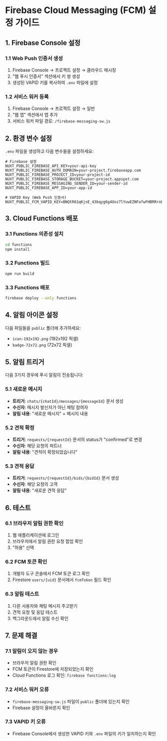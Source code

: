 # Firebase Cloud Messaging (FCM) 설정 가이드

## 1. Firebase Console 설정

### 1.1 Web Push 인증서 생성
1. Firebase Console → 프로젝트 설정 → 클라우드 메시징
2. "웹 푸시 인증서" 섹션에서 키 쌍 생성
3. 생성된 VAPID 키를 복사하여 `.env` 파일에 설정

### 1.2 서비스 워커 등록
1. Firebase Console → 프로젝트 설정 → 일반
2. "웹 앱" 섹션에서 앱 추가
3. 서비스 워커 파일 경로: `/firebase-messaging-sw.js`

## 2. 환경 변수 설정

`.env` 파일을 생성하고 다음 변수들을 설정하세요:

```env
# Firebase 설정
NUXT_PUBLIC_FIREBASE_API_KEY=your-api-key
NUXT_PUBLIC_FIREBASE_AUTH_DOMAIN=your-project.firebaseapp.com
NUXT_PUBLIC_FIREBASE_PROJECT_ID=your-project-id
NUXT_PUBLIC_FIREBASE_STORAGE_BUCKET=your-project.appspot.com
NUXT_PUBLIC_FIREBASE_MESSAGING_SENDER_ID=your-sender-id
NUXT_PUBLIC_FIREBASE_APP_ID=your-app-id

# VAPID Key (Web Push 인증서)
NUXT_PUBLIC_FCM_VAPID_KEY=BNQtR61qKjsE_43bqyg6g4Uoz7lYuwEZNFafwFHBRRrnbS0QUXt9K6SOXo7Wk1ctw5TYdbib8Uag3gcMxbLoKic
```

## 3. Cloud Functions 배포

### 3.1 Functions 의존성 설치
```bash
cd functions
npm install
```

### 3.2 Functions 빌드
```bash
npm run build
```

### 3.3 Functions 배포
```bash
firebase deploy --only functions
```

## 4. 알림 아이콘 설정

다음 파일들을 `public` 폴더에 추가하세요:
- `icon-192x192.png` (192x192 픽셀)
- `badge-72x72.png` (72x72 픽셀)

## 5. 알림 트리거

다음 3가지 경우에 푸시 알림이 전송됩니다:

### 5.1 새로운 메시지
- **트리거**: `chats/{chatId}/messages/{messageId}` 문서 생성
- **수신자**: 메시지 발신자가 아닌 채팅 참여자
- **알림 내용**: "새로운 메시지" + 메시지 내용

### 5.2 견적 확정
- **트리거**: `requests/{requestId}` 문서의 status가 "confirmed"로 변경
- **수신자**: 해당 요청의 파트너
- **알림 내용**: "견적이 확정되었습니다"

### 5.3 견적 응답
- **트리거**: `requests/{requestId}/bids/{bidId}` 문서 생성
- **수신자**: 해당 요청의 고객
- **알림 내용**: "새로운 견적 응답"

## 6. 테스트

### 6.1 브라우저 알림 권한 확인
1. 웹 애플리케이션에 로그인
2. 브라우저에서 알림 권한 요청 팝업 확인
3. "허용" 선택

### 6.2 FCM 토큰 확인
1. 개발자 도구 콘솔에서 FCM 토큰 로그 확인
2. Firestore `users/{uid}` 문서에서 `fcmToken` 필드 확인

### 6.3 알림 테스트
1. 다른 사용자와 채팅 메시지 주고받기
2. 견적 요청 및 응답 테스트
3. 백그라운드에서 알림 수신 확인

## 7. 문제 해결

### 7.1 알림이 오지 않는 경우
- 브라우저 알림 권한 확인
- FCM 토큰이 Firestore에 저장되었는지 확인
- Cloud Functions 로그 확인: `firebase functions:log`

### 7.2 서비스 워커 오류
- `firebase-messaging-sw.js` 파일이 `public` 폴더에 있는지 확인
- Firebase 설정이 올바른지 확인

### 7.3 VAPID 키 오류
- Firebase Console에서 생성한 VAPID 키와 `.env` 파일의 키가 일치하는지 확인

